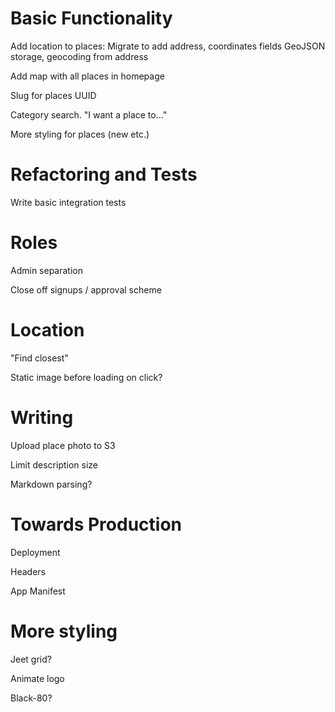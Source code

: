 # Basic Functionality
Add location to places:
    Migrate to add address, coordinates fields
    GeoJSON storage, geocoding from address

Add map with all places in homepage

Slug for places
UUID

Category search. "I want a place to..."

More styling for places (new etc.)

# Refactoring and Tests
Write basic integration tests

# Roles
Admin separation

Close off signups / approval scheme

# Location
"Find closest"

Static image before loading on click?

# Writing
Upload place photo to S3

Limit description size

Markdown parsing?

# Towards Production
Deployment

Headers

App Manifest

# More styling
Jeet grid?

Animate logo

Black-80?
